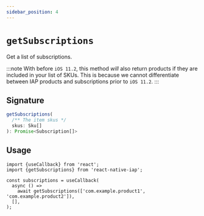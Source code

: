 ```yaml
---
sidebar_position: 4
---
```


# `getSubscriptions`

Get a list of subscriptions.

:::note
With before `iOS 11.2`, this method _will_ also return products if they are included in your list of SKUs. This is because we cannot differentiate between IAP products and subscriptions prior to `iOS 11.2`.
:::

## Signature

```ts
getSubscriptions(
  /** The item skus */
  skus: Sku[]
): Promise<Subscription[]>
```

## Usage

```tsx
import {useCallback} from 'react';
import {getSubscriptions} from 'react-native-iap';

const subscriptions = useCallback(
  async () =>
    await getSubscriptions(['com.example.product1', 'com.example.product2']),
  [],
);
```
